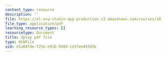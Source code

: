 ```yaml
---
content_type: resource
description: ''
file: https://ol-ocw-studio-app-production.s3.amazonaws.com/courses/18-03sc-differential-equations-fall-2011/d1a68fdef25ee91b948dce57ee455d3e_LbKKzMag5Rc.pdf
file_type: application/pdf
learning_resource_types: []
resourcetype: Document
title: 3play pdf file
type: OCWFile
uid: d1a68fde-f25e-e91b-948d-ce57ee455d3e
---
```

